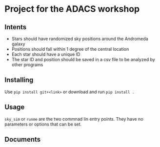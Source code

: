 # Project for the ADACS workshop

## Intents
- Stars should have randomized sky positions around the Andromeda galaxy
- Positions should fall within 1 degree of the central location
- Each star should have a unique ID
- The star ID and position should be saved in a csv file to be analyzed by other programs


## Installing 
Use `pip install git+<link>` or download and run `pip install .`

## Usage 
`sky_sim` or `runme` are the two commnad lin entry points. 
They have no parameters or options that can be set.

## Documents 